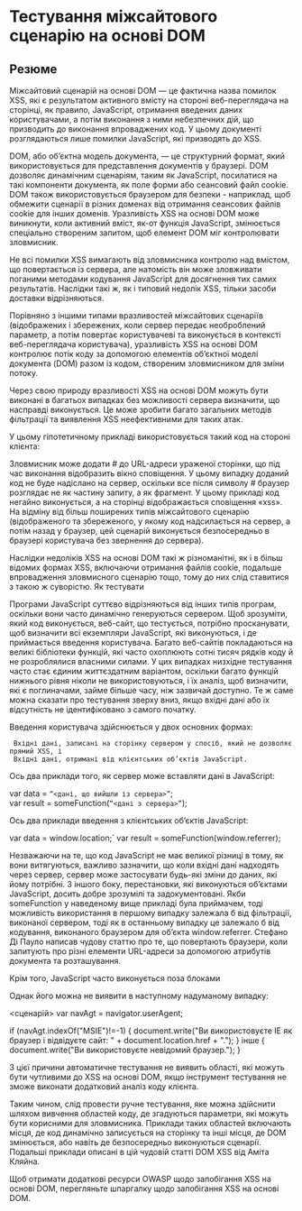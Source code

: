 # Тестування міжсайтового сценарію на основі DOM

## Резюме
Міжсайтовий сценарій на основі DOM — це фактична назва помилок XSS, які є результатом активного вмісту на стороні веб-переглядача на сторінці, як правило, JavaScript, отримання введених даних користувачами, а потім виконання з ними небезпечних дій, що призводить до виконання впроваджених код. У цьому документі розглядаються лише помилки JavaScript, які призводять до XSS.

DOM, або об’єктна модель документа, — це структурний формат, який використовується для представлення документів у браузері. DOM дозволяє динамічним сценаріям, таким як JavaScript, посилатися на такі компоненти документа, як поле форми або сеансовий файл cookie. DOM також використовується браузером для безпеки - наприклад, щоб обмежити сценарії в різних доменах від отримання сеансових файлів cookie для інших доменів. Уразливість XSS на основі DOM може виникнути, коли активний вміст, як-от функція JavaScript, змінюється спеціально створеним запитом, щоб елемент DOM міг контролювати зловмисник.

Не всі помилки XSS вимагають від зловмисника контролю над вмістом, що повертається із сервера, але натомість він може зловживати поганими методами кодування JavaScript для досягнення тих самих результатів. Наслідки такі ж, як і типовий недолік XSS, тільки засоби доставки відрізняються.

Порівняно з іншими типами вразливостей міжсайтових сценаріїв (відображених і збережених, коли сервер передає необроблений параметр, а потім повертає користувачеві та виконується в контексті веб-переглядача користувача), уразливість XSS на основі DOM контролює потік коду за допомогою елементів об’єктної моделі документа (DOM) разом із кодом, створеним зловмисником для зміни потоку.

Через свою природу вразливості XSS на основі DOM можуть бути виконані в багатьох випадках без можливості сервера визначити, що насправді виконується. Це може зробити багато загальних методів фільтрації та виявлення XSS неефективними для таких атак.

У цьому гіпотетичному прикладі використовується такий код на стороні клієнта:
<script>
document.write("Site is at: " + document.location.href + ".");
</script>

Зловмисник може додати #<script>alert('xss')</script> до URL-адреси ураженої сторінки, що під час виконання відобразить вікно сповіщення. У цьому випадку доданий код не буде надіслано на сервер, оскільки все після символу # браузер розглядає не як частину запиту, а як фрагмент. У цьому прикладі код негайно виконується, а на сторінці відображається сповіщення «xss». На відміну від більш поширених типів міжсайтового сценарію (відображеного та збереженого, у якому код надсилається на сервер, а потім назад у браузер, цей сценарій виконується безпосередньо в браузері користувача без звернення до сервера).

Наслідки недоліків XSS на основі DOM такі ж різноманітні, як і в більш відомих формах XSS, включаючи отримання файлів cookie, подальше впровадження зловмисного сценарію тощо, тому до них слід ставитися з такою ж суворістю.
Як тестувати

Програми JavaScript суттєво відрізняються від інших типів програм, оскільки вони часто динамічно генеруються сервером. Щоб зрозуміти, який код виконується, веб-сайт, що тестується, потрібно просканувати, щоб визначити всі екземпляри JavaScript, які виконуються, і де приймається введення користувача. Багато веб-сайтів покладаються на великі бібліотеки функцій, які часто охоплюють сотні тисяч рядків коду й не розроблялися власними силами. У цих випадках низхідне тестування часто стає єдиним життєздатним варіантом, оскільки багато функцій нижнього рівня ніколи не використовуються, і їх аналіз, щоб визначити, які є поглиначами, займе більше часу, ніж зазвичай доступно. Те ж саме можна сказати про тестування зверху вниз, якщо вхідні дані або їх відсутність не ідентифіковано з самого початку.

Введення користувача здійснюється у двох основних формах:

     Вхідні дані, записані на сторінку сервером у спосіб, який не дозволяє прямий XSS, і
     Вхідні дані, отримані від клієнтських об’єктів JavaScript.

Ось два приклади того, як сервер може вставляти дані в JavaScript:

var data = `“<дані, що вийшли із сервера>”`;
var result = someFunction(`“<дані з сервера>”`);

Ось два приклади введення з клієнтських об’єктів JavaScript:

var data = window.location;`
var result = someFunction(window.referrer);

Незважаючи на те, що код JavaScript не має великої різниці в тому, як вони витягуються, важливо зазначити, що коли вхідні дані надходять через сервер, сервер може застосувати будь-які зміни до даних, які йому потрібні. З іншого боку, перестановки, які виконуються об’єктами JavaScript, досить добре зрозумілі та задокументовані. Якби someFunction у наведеному вище прикладі була приймачем, тоді можливість використання в першому випадку залежала б від фільтрації, виконаної сервером, тоді як в останньому випадку це залежало б від кодування, виконаного браузером для об’єкта window.referrer. Стефано Ді Пауло написав чудову статтю про те, що повертають браузери, коли запитують про різні елементи URL-адреси за допомогою атрибутів документа та розташування.

Крім того, JavaScript часто виконується поза блоками <script>, про що свідчать численні вектори, які в минулому призводили до обходу фільтрів XSS. Під час сканування програми важливо звернути увагу на використання сценаріїв у таких місцях, як обробники подій і блоки CSS з атрибутами виразів. Крім того, зауважте, що будь-які об’єкти CSS або сценарії за межами сайту потрібно буде оцінити, щоб визначити, який код виконується.

Автоматизоване тестування має лише дуже обмежений успіх у ідентифікації та перевірці XSS на основі DOM, оскільки воно зазвичай ідентифікує XSS, надсилаючи певне корисне навантаження та намагаючись спостерігати його у відповіді сервера. Це може добре працювати для простого прикладу, поданого нижче, де параметр повідомлення відображається назад до користувача:

<сценарій>
var pos=document.URL.indexOf("message=")+5;
document.write(document.URL.substring(pos,document.URL.length));
</script>

Однак його можна не виявити в наступному надуманому випадку:

<сценарій>
var navAgt = navigator.userAgent;

if (navAgt.indexOf("MSIE")!=-1) {
document.write("Ви використовуєте IE як браузер і відвідуєте сайт: " + document.location.href + ".");
}
інше
{
document.write("Ви використовуєте невідомий браузер.");
}
</script>

З цієї причини автоматичне тестування не виявить області, які можуть бути чутливими до XSS на основі DOM, якщо інструмент тестування не зможе виконати додатковий аналіз коду клієнта.

Таким чином, слід провести ручне тестування, яке можна здійснити шляхом вивчення областей коду, де згадуються параметри, які можуть бути корисними для зловмисника. Приклади таких областей включають місця, де код динамічно записується на сторінку та інші місця, де DOM змінюється, або навіть де безпосередньо виконуються сценарії. Подальші приклади описані в цій чудовій статті DOM XSS від Аміта Кляйна.

Щоб отримати додаткові ресурси OWASP щодо запобігання XSS на основі DOM, перегляньте шпаргалку щодо запобігання XSS на основі DOM.
